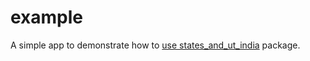 # example

A simple app to demonstrate how to [use states_and_ut_india](https://pub.dev/packages/states_and_ut_india) package.
